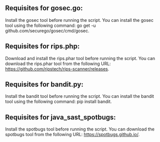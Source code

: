 ## Requisites for gosec.go:
Install the gosec tool before running the script. You can install the gosec tool using the following command: go get -u github.com/securego/gosec/cmd/gosec.

## Requisites for rips.php:
Download and install the rips.phar tool before running the script. You can download the rips.phar tool from the following URL: https://github.com/ripstech/rips-scanner/releases.

## Requisites for bandit.py:
Install the bandit tool before running the script. You can install the bandit tool using the following command: pip install bandit.

## Requisites for java_sast_spotbugs:
Install the spotbugs tool before running the script. You can download the spotbugs tool from the following URL: https://spotbugs.github.io/.
